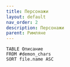 ```yaml
---
title: Персонажи
layout: default
nav_order: 2
description: Персонажи
parent: Римляне
---
```


```dataview 
TABLE Описание
FROM #demon_chars 
SORT file.name ASC
```
